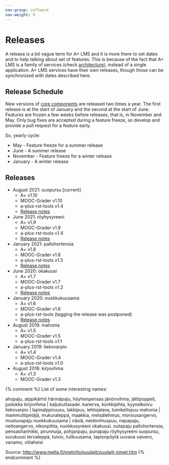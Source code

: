 ```yaml
---
nav-group: software
nav-weight: 9
---
```

# Releases

A release is a bit vague term for A+ LMS and it is more there to set dates and to help talking about set of features.
This is because of the fact that A+ LMS is a family of services (check [architecture](/architecture/)), instead of a single application.
A+ LMS services have their own releases, though those can be synchronized with dates described here.

## Release Schedule

New versions of [core components](/components/#core) are released two times a year.
The first release is at the start of January and the second at the start of June.
Features are frozen a few weeks before releases,
that is, in November and May.
Only bug fixes are accepted during a feature freeze,
so develop and provide a pull request for a feature early.

So, yearly cycle:

* May - Feature freeze for a summer release
* June - A summer release
* November - Feature freeze for a winter release
* January - A winter release

## Releases

* August 2021: suopursu [current]
  * A+ v1.10
  * MOOC-Grader v1.10
  * a-plus-rst-tools v1.4
  * [Release notes](v1_10.md)
* June 2021: röyhysyreeni
  * A+ v1.9
  * MOOC-Grader v1.9
  * a-plus-rst-tools v1.4
  * [Release notes](v1_9.md)
* January 2021: pallohortensia
  * A+ v1.8
  * MOOC-Grader v1.8
  * a-plus-rst-tools v1.3
  * [Release notes](v1_8.md)
* June 2020: okakuusi
  * A+ v1.7
  * MOOC-Grader v1.7
  * a-plus-rst-tools v1.2
  * [Release notes](https://wiki.aalto.fi/display/EDIT/Aplus+Service+break+summer+2020)
* January 2020: nuokkukuusama
  * A+ v1.6
  * MOOC-Grader v1.6
  * a-plus-rst-tools (tagging the release was postponed)
  * [Release notes](https://wiki.aalto.fi/pages/viewpage.action?pageId=163022321)
* August 2019: mahonia
  * A+ v1.5
  * MOOC-Grader v1.5
  * a-plus-rst-tools v1.1
* January 2019: liekovarpio
  * A+ v1.4
  * MOOC-Grader v1.4
  * a-plus-rst-tools v1.0
* August 2018: kirjovihma
  * A+ v1.3
  * MOOC-Grader v1.3

{% comment %}
List of some interesting names:

ahopaju, alppikärhö
härmäpaju, höyhenpensas
jänönvihma, jättipoppeli, juolukka
kirjovihma | kaljukultasade. kanerva, korkkipihta, kyynelkoivu
liekovarpio | lapinalppiruusu, lakkipuu, lehtojalava, lumikellopuu
mahonia | mammuttipetäjä, mukuraleppä, maakkia, metsälehmus, morsiusangervo, mustuvapaju
nuokkukuusama | näsiä, neidonhiuspuu, napapaju, neitoangervo, nikonpihta, nuokkusyreeni
okakuusi. outapaju
pallohortensia, pensashanhikki, pirunnuija, pohjanpaju, punapaju
röyhysyreeni
suopursu, surukuusi
tervaleppä, tuivio, tulikuusama, tapionpöytä
uuvana
vaivero, vanamo, viitaheisi

Source: http://www.metla.fi/metinfo/puulajit/puulajit-nimet.htm
{% endcomment %}
